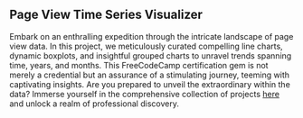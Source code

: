 ## Page View Time Series Visualizer

Embark on an enthralling expedition through the intricate landscape of page view data.
In this project, we meticulously curated compelling line charts, dynamic boxplots, and insightful grouped charts to unravel trends spanning time, years, and months. 
This FreeCodeCamp certification gem is not merely a credential but an assurance of a stimulating journey, teeming with captivating insights. 
Are you prepared to unveil the extraordinary within the data? Immerse yourself in the comprehensive collection of projects [here](https://github.com/cyborgsuh/fcc_data_analysis_with_python_projects)
and unlock a realm of professional discovery.

